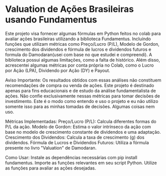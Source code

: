 # Valuation de Ações Brasileiras usando Fundamentus
Este projeto visa fornecer algumas fórmulas em Python feitos no colab para avaliar ações brasileiras utilizando a biblioteca Fundamentus. Incluíndo funções que utilizam métricas como Preço/Lucro (P/L), Modelo de Gordon, crescimento dos dividendos e fórmula de lucros e dividendos futuros e formula do Damodaran(usei com base no que estudei e compreendi).
A biblioteca possui algumas limitações, como a falta de histórico. Além disso, acrescentei algumas métricas por conta própria no Colab, como o Lucro por Ação (LPA), Dividendo por Ação (DY) e Payout.

Aviso Importante: Os resultados obtidos com essas análises não constituem recomendações de compra ou venda de ações. Este projeto é destinado apenas para fins educacionais e de estudo da análise fundamentalista de ações. Não confie exclusivamente nessas métricas para tomar decisões de investimento. Este é o modo como entendo e uso o projeto e eu não utilizo somente isso para as minhas tomadas de decisões. Algumas coisas nem uso.

Métricas Implementadas:
Preço/Lucro (P/L): Calcula diferentes formas do P/L da ação.
Modelo de Gordon: Estima o valor intrínseco da ação com base no modelo de crescimento constante de dividendos e uma adaptação.
Crescimento dos Dividendos: Calcula a taxa de crescimento (g) dos dividendos.
Fórmula de Lucros e Dividendos Futuros: Utiliza a fórmula presente no livro "Valuation" de Damodaran.

Como Usar:
Instale as dependências necessárias com pip install fundamentus.
Importe as funções relevantes em seu script Python.
Utilize as funções para avaliar as ações desejadas.
